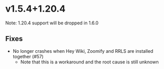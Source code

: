 # v1.5.4+1.20.4

Note: 1.20.4 support will be dropped in 1.6.0

## Fixes

- No longer crashes when Hey Wiki, Zoomify and RRLS are installed together (#57)
    - Note that this is a workaround and the root cause is still unknown
